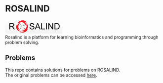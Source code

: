 # ROSALIND
![logo](logo.png) </br>
Rosalind is a platform for learning bioinformatics and programming through problem solving.

## Problems
This repo contains solutions for problems on ROSALIND. </br>
The original problems can be accessed [here](https://rosalind.info/problems/list-view/).
